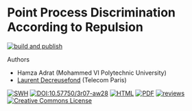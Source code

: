 # Point Process Discrimination According to Repulsion

[![build and publish](https://github.com/computorg/published-202401-adrat-repulsion/actions/workflows/build.yml/badge.svg)](https://github.com/computorg/published-202401-adrat-repulsion/actions/workflows/build.yml)

Authors

- Hamza Adrat (Mohammed VI Polytechnic University)
- [Laurent Decreusefond](https://www.telecom-paris.fr/laurent-decreusefond) (Telecom Paris)

[![SWH](https://archive.softwareheritage.org/badge/origin/https://github.com/computorg/published-202401-adrat-repulsion/)](https://archive.softwareheritage.org/browse/origin/?origin_url=https://github.com/computorg/published-202401-adrat-repulsion)
[![DOI:10.57750/3r07-aw28](https://img.shields.io/badge/DOI-10.57750/3r07--aw28-034E79.svg)](https://doi.org/10.57750/3r07-aw28)
[![HTML](https://img.shields.io/badge/article-HTML-034E79)](https://computo.sfds.asso.fr/published-202401-adrat-repulsion/)
[![PDF](https://img.shields.io/badge/article-PDF-034E79)](https://computo.sfds.asso.fr/published-202401-adrat-repulsion/published-202401-adrat-repulsion.pdf)
[![reviews](https://img.shields.io/badge/review-report%201-blue)](https://github.com/computorg/published-202401-adrat-repulsion/issues/1)
[![Creative Commons License](https://i.creativecommons.org/l/by/4.0/80x15.png)](http://creativecommons.org/licenses/by/4.0/)
